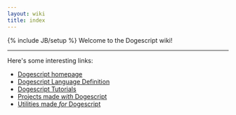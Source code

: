 ```yaml
---
layout: wiki
title: index
---
```

{% include JB/setup %}
Welcome to the Dogescript wiki!

---

Here's some interesting links:

* [Dogescript homepage](http://dogescript.com)
* [Dogescript Language Definition](https://github.com/dogescript/dogescript/blob/master/LANGUAGE.md)
* [Dogescript Tutorials](https://github.com/dogescript/dogescript/wiki/Tutorials)
* [Projects made _with_ Dogescript](../Projects)
* [Utilities made _for_ Dogescript](../Utilities)
